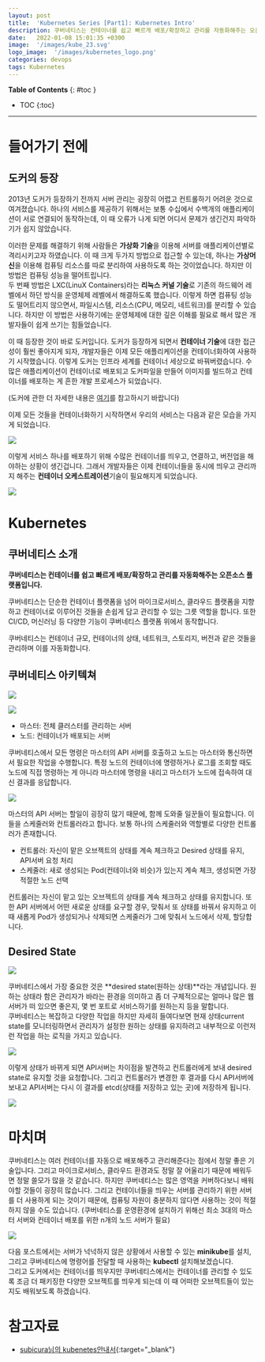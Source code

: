 ```yaml
---
layout: post
title:  'Kubernetes Series [Part1]: Kubernetes Intro'
description: 쿠버네티스는 컨테이너를 쉽고 빠르게 배포/확장하고 관리를 자동화해주는 오픈소스 플랫폼입니다.  
date:   2022-01-08 15:01:35 +0300
image:  '/images/kube_23.svg'
logo_image:  '/images/kubernetes_logo.png'
categories: devops
tags: Kubernetes
---
```


**Table of Contents**
{: #toc }
*  TOC
{:toc}

---

# 들어가기 전에

## 도커의 등장
2013년 도커가 등장하기 전까지 서버 관리는 굉장히 어렵고 컨트롤하기 어려운 것으로 여겨졌습니다. 하나의 서비스를 제공하기 위해서는 보통 수십에서 수백개의 애플리케이션이 서로 연결되어 동작하는데, 이 때 오류가 나게 되면 어디서 문제가 생긴건지 파악하기가 쉽지 않았습니다.  

이러한 문제를 해결하기 위해 사람들은 **가상화 기술**을 이용해 서버를 애플리케이션별로 격리시키고자 하였습니다. 이 때 크게 두가지 방법으로 접근할 수 있는데, 하나는 **가상머신**을 이용해 컴퓨팅 리소스를 따로 분리하여 사용하도록 하는 것이었습니다. 하지만 이 방법은 컴퓨팅 성능을 떨어트립니다.  
두 번째 방법은 LXC(LinuX Containers)라는 **리눅스 커널 기술**로 기존의 하드웨어 레벨에서 하던 방식을 운영체제 레벨에서 해결하도록 했습니다. 이렇게 하면 컴퓨팅 성능도 떨어트리지 않으면서, 파일시스템, 리소스(CPU, 메모리, 네트워크)를 분리할 수 있습니다. 하지만 이 방법은 사용하기에는 운영체제에 대한 깊은 이해를 필요로 해서 많은 개발자들이 쉽게 쓰기는 힘들었습니다.  

이 때 등장한 것이 바로 도커입니다. 도커가 등장하게 되면서 **컨테이너 기술**에 대한 접근성이 훨씬 좋아지게 되자, 개발자들은 이제 모든 애플리케이션을 컨테이너화하여 사용하기 시작했습니다. 이렇게 도커는 인프라 세계를 컨테이너 세상으로 바꿔버렸습니다. 수많은 애플리케이션이 컨테이너로 배포되고 도커파일을 만들어 이미지를 빌드하고 컨테이너를 배포하는 게 흔한 개발 프로세스가 되었습니다.  

(도커에 관한 더 자세한 내용은 [여기]()를 참고하시기 바랍니다)

이제 모든 것들을 컨테이너화하기 시작하면서 우리의 서비스는 다음과 같은 모습을 가지게 되었습니다.  

![](/images/kube_1.png)  

이렇게 서비스 하나를 배포하기 위해 수많은 컨테이너를 띄우고, 연결하고, 버전업을 해야하는 상황이 생긴겁니다. 그래서 개발자들은 이제 컨테이너들을 동시에 띄우고 관리까지 해주는 **컨테이너 오케스트레이션**기술이 필요해지게 되었습니다.  

![](/images/kube_2.png) 

# Kubernetes

## 쿠버네티스 소개

__쿠버네티스는 컨테이너를 쉽고 빠르게 배포/확장하고 관리를 자동화해주는 오픈소스 플랫폼입니다.__  

쿠버네티스는 단순한 컨테이너 플랫폼을 넘어 마이크로서비스, 클라우드 플랫폼을 지향하고 컨테이너로 이루어진 것들을 손쉽게 담고 관리할 수 있는 그릇 역할을 합니다. 또한 CI/CD, 머신러닝 등 다양한 기능이 쿠버네티스 플랫폼 위에서 동작합니다.  

쿠버네티스는 컨테이너 규모, 컨테이너의 상태, 네트워크, 스토리지, 버전과 같은 것들을 관리하며 이를 자동화합니다.  

## 쿠버네티스 아키텍쳐  

![](/images/kube_23.svg)  

![](/images/kube_5.png) 

- 마스터: 전체 클러스터를 관리하는 서버
- 노드: 컨테이너가 배포되는 서버

쿠버네티스에서 모든 명령은 마스터의 API 서버를 호출하고 노드는 마스터와 통신하면서 필요한 작업을 수행합니다. 특정 노드의 컨테이너에 명령하거나 로그를 조회할 때도 노드에 직접 명령하는 게 아니라 마스터에 명령을 내리고 마스터가 노드에 접속하여 대신 결과를 응답합니다.  

![](/images/kube_4.png)  

마스터의 API 서버는 할일이 굉장히 많기 때문에, 함께 도와줄 일꾼들이 필요합니다. 이들을 스케줄러와 컨트롤러라고 합니다. 보통 하나의 스케줄러와 역할별로 다양한 컨트롤러가 존재합니다.  

- 컨트롤러: 자신이 맡은 오브젝트의 상태를 계속 체크하고 Desired 상태를 유지, API서버 요청 처리
- 스케줄러: 새로 생성되는 Pod(컨테이너와 비슷)가 있는지 계속 체크, 생성되면 가장 적절한 노드 선택

컨트롤러는 자신이 맡고 있는 오브젝트의 상태를 계속 체크하고 상태를 유지합니다. 또한 API 서버에서 어떤 새로운 상태를 요구할 경우, 맞춰서 또 상태를 바꿔서 유지하고 이 때 새롭게 Pod가 생성되거나 삭제되면 스케줄러가 그에 맞춰서 노드에서 삭제, 할당합니다.   

## Desired State

![](/images/kube_6.png)

쿠버네티스에서 가장 중요한 것은 **desired state(원하는 상태)**라는 개념입니다. 원하는 상태라 함은 관리자가 바라는 환경을 의미하고 좀 더 구체적으로는 얼마나 많은 웹서버가 떠 있으면 좋은지, 몇 번 포트로 서비스하기를 원하는지 등을 말합니다.  
쿠버네티스는 복잡하고 다양한 작업을 하지만 자세히 들여다보면 현재 상태current state를 모니터링하면서 관리자가 설정한 원하는 상태를 유지하려고 내부적으로 이런저런 작업을 하는 로직을 가지고 있습니다.  

![](/images/kube_7.png)

이렇게 상태가 바뀌게 되면 API서버는 차이점을 발견하고 컨트롤러에게 보내 desired state로 유지할 것을 요청합니다. 그리고 컨트롤러가 변경한 후 결과를 다시 API서버에 보내고 API서버는 다시 이 결과를 etcd(상태를 저장하고 있는 곳)에 저장하게 됩니다.  

![](/images/kube_8.png)

# 마치며

쿠버네티스는 여러 컨테이너를 자동으로 배포해주고 관리해준다는 점에서 정말 좋은 기술입니다. 그리고 마이크로서비스, 클라우드 환경과도 정말 잘 어울리기 때문에 배워두면 정말 쓸모가 많을 것 같습니다. 하지만 쿠버네티스는 많은 영역을 커버하다보니 배워야할 것들이 굉장히 많습니다. 그리고 컨테이너들을 띄우는 서버를 관리하기 위한 서버를 더 사용하게 되는 것이기 때문에, 컴퓨팅 자원이 충분하지 않다면 사용하는 것이 적절하지 않을 수도 있습니다. (쿠버네티스를 운영환경에 설치하기 위해선 최소 3대의 마스터 서버와 컨테이너 배포를 위한 n개의 노드 서버가 필요)

![](/images/kube_9.png)  

다음 포스트에서는 서버가 넉넉하지 않은 상황에서 사용할 수 있는 **minikube**를 설치, 그리고 쿠버네티스에 명령어를 전달할 때 사용하는 **kubectl** 설치해보겠습니다.  
그리고 도커에서는 컨테이너를 띄우지만 쿠버네티스에서는 컨테이너를 관리할 수 있도록 조금 더 패키징한 다양한 오브젝트를 띄우게 되는데 이 때 어떠한 오브젝트들이 있는지도 배워보도록 하겠습니다.  


# 참고자료  
- [subicura님의 kubenetes안내서](https://subicura.com/2019/05/19/kubernetes-basic-1.html){:target="_blank"}